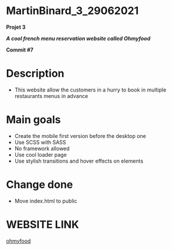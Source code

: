 # MartinBinard_3_29062021
**Projet 3**

***A cool french menu reservation website called Ohmyfood***

**Commit #7**

# Description

* This website allow the customers in a hurry to book in multiple restaurants menus in advance

# Main goals

* Create the mobile first version before the desktop one
* Use SCSS with SASS
* No framework allowed
* Use cool loader page
* Use stylish transitions and hover effects on elements

# Change done

* Move index.html to public

# WEBSITE LINK

[ohmyfood](https://martinbinard.github.io/MartinBinard_3_29062021/)